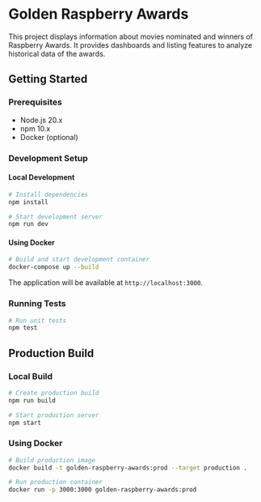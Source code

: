 # Golden Raspberry Awards

This project displays information about movies nominated and winners of Raspberry Awards. It provides dashboards and listing features to analyze historical data of the awards.

## Getting Started

### Prerequisites
- Node.js 20.x
- npm 10.x
- Docker (optional)

### Development Setup

#### Local Development
```bash
# Install dependencies
npm install

# Start development server
npm run dev
```

#### Using Docker
```bash
# Build and start development container
docker-compose up --build
```

The application will be available at `http://localhost:3000`.

### Running Tests
```bash
# Run unit tests
npm test
```

## Production Build

### Local Build
```bash
# Create production build
npm run build

# Start production server
npm start
```

### Using Docker
```bash
# Build production image
docker build -t golden-raspberry-awards:prod --target production .

# Run production container
docker run -p 3000:3000 golden-raspberry-awards:prod
```
